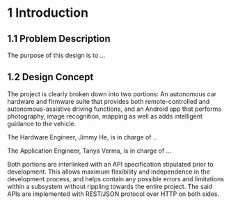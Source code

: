 # 1 Introduction

## 1.1 Problem Description

<!--TODO: Overall Problem Description-->

The purpose of this design is to ...


## 1.2 Design Concept

<!--TODO: State the overall design concept-->

The project is clearly broken down into two portions: An autonomous car hardware and firmware suite that provides both remote-controlled and autonomous-assistive driving functions, and an Android app that performs photography, image recognition, mapping as well as adds intelligent guidance to the vehicle. 

The Hardware Engineer, Jimmy He, is in charge of ..<!--TODO: What Jimmy is doing-->

The Application Engineer, Tanya Verma, is in charge of ... <!--TODO: What Tanya is doing-->

Both portions are interlinked with an API specification stipulated prior to development. This allows maximum flexibility and independence in the development process, and helps contain any possible errors and limitations within a subsystem without rippling towards the entire project. The said APIs are implemented with REST/JSON protocol over HTTP on both sides. 